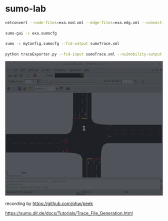 # sumo-lab

```bash
netconvert --node-files=exa.nod.xml --edge-files=exa.edg.xml --connection-files=exa.con.xml --output-file=exa.net.xml

sumo-gui -c exa.sumocfg

sumo -c myConfig.sumocfg --fcd-output sumoTrace.xml

python traceExporter.py --fcd-input sumoTrace.xml --ns2mobility-output ns2mobility.tcl
```
<img src="https://github.com/cly1213/sumo-lab/blob/master/demo.gif"/>

recording by https://github.com/phw/peek

https://sumo.dlr.de/docs/Tutorials/Trace_File_Generation.html
